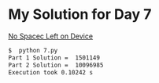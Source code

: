 # My Solution for Day 7

[No Spacec Left on Device](https://adventofcode.com/2022/day/7)
```bash
$  python 7.py
Part 1 Solution =  1501149
Part 2 Solution =  10096985
Execution took 0.10242 s
```